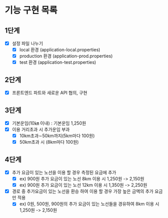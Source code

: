 # 기능 구현 목록

## 1단계

- [x] 설정 파일 나누기
    - [x] local 환경 (application-local.properties)
    - [x] production 환경 (application-prod.properties)
    - [x] test 환경 (application-test.properties)

## 2단계

- [x] 프론트엔드 파트와 새로운 API 협의, 구현

## 3단계

- [x] 기본운임(10㎞ 이내) : 기본운임 1,250원
- [x] 이용 거리초과 시 추가운임 부과
    - [x] 10km초과∼50km까지(5km마다 100원)
    - [x] 50km초과 시 (8km마다 100원)

## 4단계

- [x] 추가 요금이 있는 노선을 이용 할 경우 측정된 요금에 추가
    - [x] ex) 900원 추가 요금이 있는 노선 8km 이용 시 1,250원 -> 2,150원
    - [x] ex) 900원 추가 요금이 있는 노선 12km 이용 시 1,350원 -> 2,250원
- [x] 경로 중 추가요금이 있는 노선을 환승 하여 이용 할 경우 가장 높은 금액의 추가 요금만 적용
    - [x] ex) 0원, 500원, 900원의 추가 요금이 있는 노선들을 경유하여 8km 이용 시 1,250원 -> 2,150원
